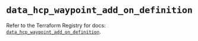 # `data_hcp_waypoint_add_on_definition`

Refer to the Terraform Registry for docs: [`data_hcp_waypoint_add_on_definition`](https://registry.terraform.io/providers/hashicorp/hcp/0.106.0/docs/data-sources/waypoint_add_on_definition).
